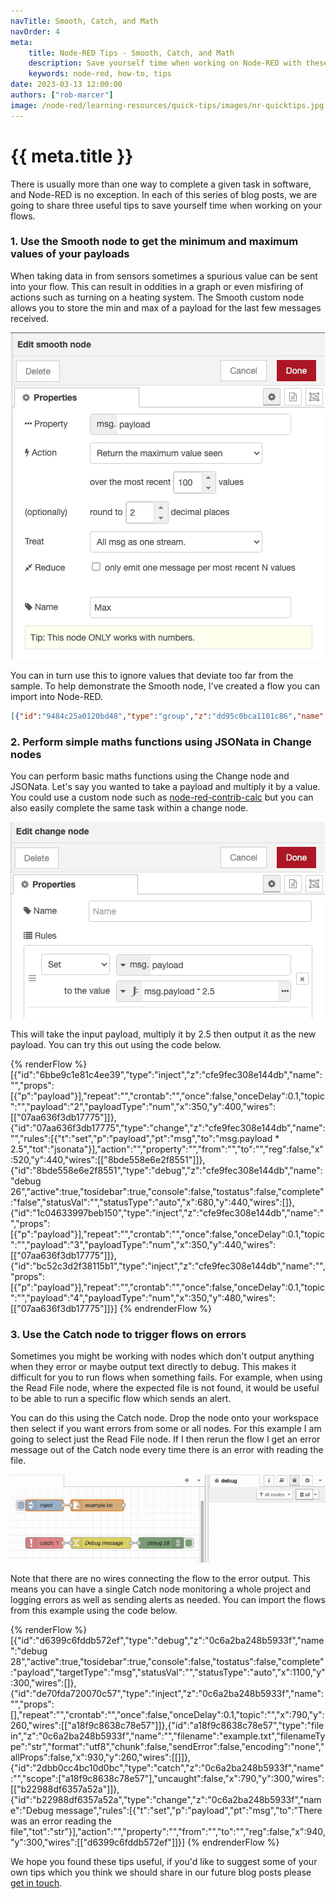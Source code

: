 ```yaml
---
navTitle: Smooth, Catch, and Math
navOrder: 4
meta:
    title: Node-RED Tips - Smooth, Catch, and Math
    description: Save yourself time when working on Node-RED with these three tips.
    keywords: node-red, how-to, tips
date: 2023-03-13 12:00:00
authors: ["rob-marcer"]
image: /node-red/learning-resources/quick-tips/images/nr-quicktips.jpg
---
```

# {{ meta.title }}

There is usually more than one way to complete a given task in software, and Node-RED is no exception. In each of this series of blog posts, we are going to share three useful tips to save yourself time when working on your flows.

### 1. Use the Smooth node to get the minimum and maximum values of your payloads

When taking data in from sensors sometimes a spurious value can be sent into your flow. This can result in oddities in a graph or even misfiring of actions such as turning on a heating system. The Smooth custom node allows you to store the min and max of a payload for the last few messages received.

![Using the Smooth node to return highest value from the last 100 payloads](./images/smooth.png "Using the Smooth node to return highest value from the last 100 payloads")

You can in turn use this to ignore values that deviate too far from the sample. To help demonstrate the Smooth node, I've created a flow you can import into Node-RED.

```json
[{"id":"9484c25a0120bd48","type":"group","z":"dd95c0bca1101c86","name":"Automatically outputs random value (temperature in Celcius) between 0 & 25 every second","style":{"label":!0},"nodes":["e4f972f9daad6246","c7fc075a1915e87b","966a772c46dc2888"],"x":34,"y":59,"w":574,"h":82},{"id":"e4f972f9daad6246","type":"link out","z":"dd95c0bca1101c86","g":"9484c25a0120bd48","name":"link out 1","mode":"link","links":["33594c64783cdc45","e6bf7b494b48861e"],"x":355,"y":100,"wires":[]},{"id":"c7fc075a1915e87b","type":"inject","z":"dd95c0bca1101c86","g":"9484c25a0120bd48","name":"","props":[],"repeat":"1","crontab":"","once":!1,"onceDelay":0.1,"topic":"","x":130,"y":100,"wires":[["966a772c46dc2888"]]},{"id":"966a772c46dc2888","type":"random","z":"dd95c0bca1101c86","g":"9484c25a0120bd48","name":"","low":"0","high":"25","inte":"true","property":"payload","x":260,"y":100,"wires":[["e4f972f9daad6246"]]},{"id":"37380f26e8bfc98a","type":"group","z":"dd95c0bca1101c86","name":"Calculate average, high and low, save to flow","style":{"label":!0},"nodes":["cc3978c7c4ea56ed","e1819526a5f365c8","33594c64783cdc45","fea261a15b3b7683","e28a69232f1cac53","aecb1727be523240","e30039ee13e480a8"],"x":34,"y":259,"w":552,"h":142},{"id":"cc3978c7c4ea56ed","type":"change","z":"dd95c0bca1101c86","g":"37380f26e8bfc98a","name":"","rules":[{"t":"set","p":"high","pt":"flow","to":"payload","tot":"msg"}],"action":"","property":"","from":"","to":"","reg":!1,"x":310,"y":300,"wires":[["aecb1727be523240"]]},{"id":"e1819526a5f365c8","type":"change","z":"dd95c0bca1101c86","g":"37380f26e8bfc98a","name":"","rules":[{"t":"set","p":"low","pt":"flow","to":"payload","tot":"msg"}],"action":"","property":"","from":"","to":"","reg":!1,"x":310,"y":360,"wires":[["e30039ee13e480a8"]]},{"id":"33594c64783cdc45","type":"link in","z":"dd95c0bca1101c86","g":"37380f26e8bfc98a","name":"link in 1","links":["c07b2e101cecbd3b","e4f972f9daad6246"],"x":75,"y":320,"wires":[["e28a69232f1cac53","fea261a15b3b7683"]]},{"id":"fea261a15b3b7683","type":"smooth","z":"dd95c0bca1101c86","g":"37380f26e8bfc98a","name":"Min","property":"payload","action":"min","count":"100","round":"2","mult":"single","reduce":!1,"x":170,"y":360,"wires":[["e1819526a5f365c8"]]},{"id":"e28a69232f1cac53","type":"smooth","z":"dd95c0bca1101c86","g":"37380f26e8bfc98a","name":"Max","property":"payload","action":"max","count":"100","round":"2","mult":"single","reduce":!1,"x":170,"y":300,"wires":[["cc3978c7c4ea56ed"]]},{"id":"aecb1727be523240","type":"debug","z":"dd95c0bca1101c86","g":"37380f26e8bfc98a","name":"debug 23","active":!0,"tosidebar":!1,"console":!1,"tostatus":!0,"complete":"payload","targetType":"msg","statusVal":"payload","statusType":"auto","x":480,"y":300,"wires":[]},{"id":"e30039ee13e480a8","type":"debug","z":"dd95c0bca1101c86","g":"37380f26e8bfc98a","name":"debug 25","active":!0,"tosidebar":!1,"console":!1,"tostatus":!0,"complete":"payload","targetType":"msg","statusVal":"payload","statusType":"auto","x":480,"y":360,"wires":[]},{"id":"ec11a9ee9148b0b5","type":"group","z":"dd95c0bca1101c86","name":"Evaluate if an incoming value is between flow.high and flow.low, if it is not, send the message down a different wire and show an alert in debug","style":{"label":!0},"nodes":["9393c22b2e3c1ec8","1cd18307cb919159","7c1f474e646765a7","a209cd10f33ec401","f4b15283e55babf4","e6bf7b494b48861e"],"x":34,"y":419,"w":1032,"h":162},{"id":"9393c22b2e3c1ec8","type":"switch","z":"dd95c0bca1101c86","g":"ec11a9ee9148b0b5","name":"Was the value between flow.high and flow.low?","property":"payload","propertyType":"msg","rules":[{"t":"btwn","v":"high","vt":"flow","v2":"low","v2t":"flow"},{"t":"else"}],"checkall":"true","repair":!1,"outputs":2,"x":300,"y":480,"wires":[["1cd18307cb919159"],["7c1f474e646765a7","a209cd10f33ec401"]]},{"id":"1cd18307cb919159","type":"debug","z":"dd95c0bca1101c86","g":"ec11a9ee9148b0b5","name":"debug 15","active":!0,"tosidebar":!0,"console":!1,"tostatus":!1,"complete":"false","statusVal":"","statusType":"auto","x":560,"y":460,"wires":[]},{"id":"7c1f474e646765a7","type":"debug","z":"dd95c0bca1101c86","g":"ec11a9ee9148b0b5","name":"debug 16","active":!1,"tosidebar":!0,"console":!1,"tostatus":!1,"complete":"false","statusVal":"","statusType":"auto","x":560,"y":540,"wires":[]},{"id":"a209cd10f33ec401","type":"change","z":"dd95c0bca1101c86","g":"ec11a9ee9148b0b5","name":"Alert to debug when value is outside of the range","rules":[{"t":"set","p":"payload","pt":"msg","to":"The value was outside of the range","tot":"str"}],"action":"","property":"","from":"","to":"","reg":!1,"x":690,"y":500,"wires":[["f4b15283e55babf4"]]},{"id":"f4b15283e55babf4","type":"debug","z":"dd95c0bca1101c86","g":"ec11a9ee9148b0b5","name":"debug 17","active":!0,"tosidebar":!0,"console":!1,"tostatus":!1,"complete":"false","statusVal":"","statusType":"auto","x":960,"y":500,"wires":[]},{"id":"e6bf7b494b48861e","type":"link in","z":"dd95c0bca1101c86","g":"ec11a9ee9148b0b5","name":"link in 2","links":["e4f972f9daad6246","c07b2e101cecbd3b"],"x":75,"y":480,"wires":[["9393c22b2e3c1ec8"]]},{"id":"caf4214602d5f2c9","type":"group","z":"dd95c0bca1101c86","name":"Manually send a spurious value","style":{"label":!0},"nodes":["14097fb7ba3a9ecc","c07b2e101cecbd3b"],"x":34,"y":159,"w":232,"h":82},{"id":"14097fb7ba3a9ecc","type":"inject","z":"dd95c0bca1101c86","g":"caf4214602d5f2c9","name":"","props":[{"p":"payload"}],"repeat":"","crontab":"","once":!1,"onceDelay":0.1,"topic":"","payload":"75","payloadType":"num","x":130,"y":200,"wires":[["c07b2e101cecbd3b"]]},{"id":"c07b2e101cecbd3b","type":"link out","z":"dd95c0bca1101c86","g":"caf4214602d5f2c9","name":"link out 2","mode":"link","links":["33594c64783cdc45","e6bf7b494b48861e"],"x":225,"y":200,"wires":[]}]
```

### 2. Perform simple maths functions using JSONata in Change nodes

You can perform basic maths functions using the Change node and JSONata. Let's say you wanted to take a payload and multiply it by a value. You could use a custom node such as [node-red-contrib-calc](https://flows.nodered.org/node/node-red-contrib-calc) but you can also easily complete the same task within a change node. 

![Using JSONata in a Change node to multiply a payload by 2.5](./images/jsonata.png "Using JSONata in a Change node to multiply a payload by 2.5")

This will take the input payload, multiply it by 2.5 then output it as the new payload. You can try this out using the code below.

{% renderFlow %}
[{"id":"6bbe9c1e81c4ee39","type":"inject","z":"cfe9fec308e144db","name":"","props":[{"p":"payload"}],"repeat":"","crontab":"","once":false,"onceDelay":0.1,"topic":"","payload":"2","payloadType":"num","x":350,"y":400,"wires":[["07aa636f3db17775"]]},{"id":"07aa636f3db17775","type":"change","z":"cfe9fec308e144db","name":"","rules":[{"t":"set","p":"payload","pt":"msg","to":"msg.payload * 2.5","tot":"jsonata"}],"action":"","property":"","from":"","to":"","reg":false,"x":520,"y":440,"wires":[["8bde558e6e2f8551"]]},{"id":"8bde558e6e2f8551","type":"debug","z":"cfe9fec308e144db","name":"debug 26","active":true,"tosidebar":true,"console":false,"tostatus":false,"complete":"false","statusVal":"","statusType":"auto","x":680,"y":440,"wires":[]},{"id":"1c04633997beb150","type":"inject","z":"cfe9fec308e144db","name":"","props":[{"p":"payload"}],"repeat":"","crontab":"","once":false,"onceDelay":0.1,"topic":"","payload":"3","payloadType":"num","x":350,"y":440,"wires":[["07aa636f3db17775"]]},{"id":"bc52c3d2f38115b1","type":"inject","z":"cfe9fec308e144db","name":"","props":[{"p":"payload"}],"repeat":"","crontab":"","once":false,"onceDelay":0.1,"topic":"","payload":"4","payloadType":"num","x":350,"y":480,"wires":[["07aa636f3db17775"]]}]
{% endrenderFlow %}

### 3. Use the Catch node to trigger flows on errors

Sometimes you might be working with nodes which don't output anything when they error or maybe output text directly to debug. This makes it difficult for you to run flows when something fails. For example, when using the Read File node, where the expected file is not found, it would be useful to be able to run a specific flow which sends an alert.

You can do this using the Catch node. Drop the node onto your workspace then select if you want errors from some or all nodes. For this example I am going to select just the Read File node. If I then rerun the flow I get an error message out of the Catch node every time there is an error with reading the file.

![Catching an error from the Read File node and outputting a message to debug](./images/catch.gif "Catching an error from the Read File node and outputting a message to debug")

Note that there are no wires connecting the flow to the error output. This means you can have a single Catch node monitoring a whole project and logging errors as well as sending alerts as needed. You can import the flows from this example using the code below.

{% renderFlow %}
[{"id":"d6399c6fddb572ef","type":"debug","z":"0c6a2ba248b5933f","name":"debug 28","active":true,"tosidebar":true,"console":false,"tostatus":false,"complete":"payload","targetType":"msg","statusVal":"","statusType":"auto","x":1100,"y":300,"wires":[]},{"id":"de70fda720070c57","type":"inject","z":"0c6a2ba248b5933f","name":"","props":[],"repeat":"","crontab":"","once":false,"onceDelay":0.1,"topic":"","x":790,"y":260,"wires":[["a18f9c8638c78e57"]]},{"id":"a18f9c8638c78e57","type":"file in","z":"0c6a2ba248b5933f","name":"","filename":"example.txt","filenameType":"str","format":"utf8","chunk":false,"sendError":false,"encoding":"none","allProps":false,"x":930,"y":260,"wires":[[]]},{"id":"2dbb0cc4bc10d0bc","type":"catch","z":"0c6a2ba248b5933f","name":"","scope":["a18f9c8638c78e57"],"uncaught":false,"x":790,"y":300,"wires":[["b22988df6357a52a"]]},{"id":"b22988df6357a52a","type":"change","z":"0c6a2ba248b5933f","name":"Debug message","rules":[{"t":"set","p":"payload","pt":"msg","to":"There was an error reading the file","tot":"str"}],"action":"","property":"","from":"","to":"","reg":false,"x":940,"y":300,"wires":[["d6399c6fddb572ef"]]}]
{% endrenderFlow %}

We hope you found these tips useful, if you'd like to suggest some of your own tips which you think we should share in our future blog posts please [get in touch](mailto:contact@flowfuse.com).